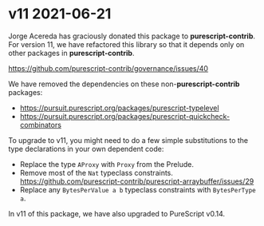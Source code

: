 # v11 2021-06-21

Jorge Acereda has graciously donated this package to __purescript-contrib__.
For version 11, we have refactored this library so that it depends only on
other packages in __purescript-contrib__.

https://github.com/purescript-contrib/governance/issues/40

We have removed the dependencies on these non-__purescript-contrib__ packages:

* https://pursuit.purescript.org/packages/purescript-typelevel
* https://pursuit.purescript.org/packages/purescript-quickcheck-combinators

To upgrade to v11, you might need to do a few simple substitutions
to the type declarations in your own dependent code:

* Replace the type `AProxy` with `Proxy` from the Prelude.
* Remove most of the `Nat` typeclass constraints. https://github.com/purescript-contrib/purescript-arraybuffer/issues/29
* Replace any `BytesPerValue a b` typeclass constraints with `BytesPerType a`.

In v11 of this package, we have also upgraded to PureScript v0.14.

